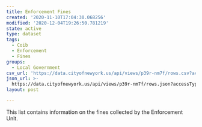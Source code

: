 ```yaml
---
title: Enforcement Fines
created: '2020-11-10T17:04:30.068256'
modified: '2020-12-04T19:26:50.781219'
state: active
type: dataset
tags:
  - Coib
  - Enforcement
  - Fines
groups:
  - Local Government
csv_url: 'https://data.cityofnewyork.us/api/views/p39r-nm7f/rows.csv?accessType=DOWNLOAD'
json_url: >-
  https://data.cityofnewyork.us/api/views/p39r-nm7f/rows.json?accessType=DOWNLOAD
layout: post

---
```

This list contains information on the fines collected by the Enforcement Unit.
